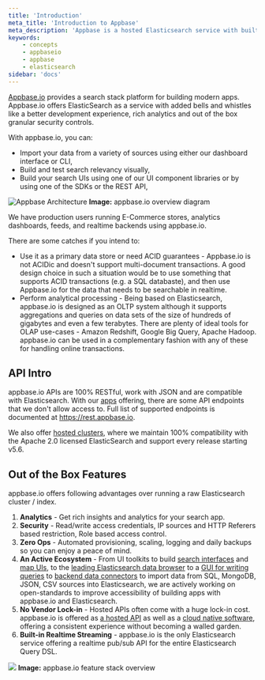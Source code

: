 ```yaml
---
title: 'Introduction'
meta_title: 'Introduction to Appbase'
meta_description: 'Appbase is a hosted Elasticsearch service with built-in publish/subscribe support for streaming document updates and query results'
keywords:
    - concepts
    - appbaseio
    - appbase
    - elasticsearch
sidebar: 'docs'
---
```


[Appbase.io](https://appbase.io) provides a search stack platform for building modern apps. Appbase.io offers ElasticSearch as a service with added bells and whistles like a better development experience, rich analytics and out of the box granular security controls.

With appbase.io, you can:

-   Import your data from a variety of sources using either our dashboard interface or CLI,
-   Build and test search relevancy visually,
-   Build your search UIs using one of our UI component libraries or by using one of the SDKs or the REST API,

![Appbase Architecture](https://i.imgur.com/iJpqtks.png?1)
**Image:** appbase.io overview diagram

We have production users running E-Commerce stores, analytics dashboards, feeds, and realtime backends using appbase.io.

There are some catches if you intend to:

-   Use it as a primary data store or need ACID guarantees - Appbase.io is not ACIDic and doesn't support multi-document transactions. A good design choice in such a situation would be to use something that supports ACID transactions (e.g. a SQL databaste), and then use Appbase.io for the data that needs to be searchable in realtime.
-   Perform analytical processing - Being based on Elasticsearch, appbase.io is designed as an OLTP system although it supports aggregations and queries on data sets of the size of hundreds of gigabytes and even a few terabytes. There are plenty of ideal tools for OLAP use-cases - Amazon Redshift, Google Big Query, Apache Hadoop. appbase.io can be used in a complementary fashion with any of these for handling online transactions.

## API Intro

appbase.io APIs are 100% RESTful, work with JSON and are compatible with Elasticsearch. With our [apps](https://appbase.io/apps) offering, there are some API endpoints that we don't allow access to. Full list of supported endpoints is documented at https://rest.appbase.io.

We also offer [hosted clusters](https://appbase.io/clusters), where we maintain 100% compatibility with the Apache 2.0 licensed ElasticSearch and support every release starting v5.6.

## Out of the Box Features

appbase.io offers following advantages over running a raw Elasticsearch cluster / index.

1. **Analytics** - Get rich insights and analytics for your search app.
2. **Security** - Read/write access credentials, IP sources and HTTP Referers based restriction, Role based access control.
3. **Zero Ops** - Automated provisioning, scaling, logging and daily backups so you can enjoy a peace of mind.
4. **An Active Ecosystem** - From UI toolkits to build [search interfaces](https://opensource.appbase.io/reactivesearch) and [map UIs](https://opensource.appbase.io/reactivemaps), to the [leading Elasticsearch data browser](https://opensource.appbase.io/dejavu/) to a [GUI for writing queries](https://opensource.appbase.io/mirage/) to [backend data connectors](https://medium.appbase.io/abc-import-import-your-mongodb-sql-json-csv-data-into-elasticsearch-a202cafafc0d) to import data from SQL, MongoDB, JSON, CSV sources into Elasticsearch, we are actively working on open-standards to improve accessibility of building apps with appbase.io and Elasticsearch.
5. **No Vendor Lock-in** - Hosted APIs often come with a huge lock-in cost. appbase.io is offered as [a hosted API](https://appbase.io) as well as a [cloud native software](https://github.com/appbaseio/arc), offering a consistent experience without becoming a walled garden.
6. **Built-in Realtime Streaming** - appbase.io is the only Elasticsearch service offering a realtime pub/sub API for the entire Elasticsearch Query DSL.

![](https://i.imgur.com/4nIwmd6.png)
**Image:** appbase.io feature stack overview
